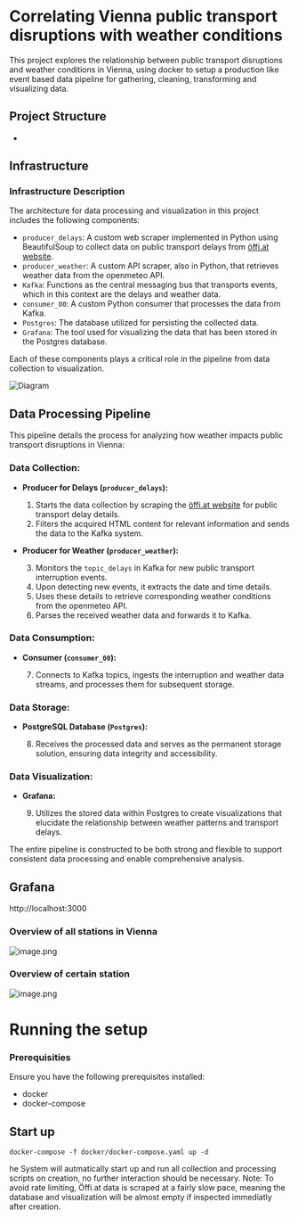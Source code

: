 # Correlating Vienna public transport disruptions with weather conditions
This project explores the relationship between public transport disruptions and weather conditions in Vienna, using docker to setup a production like event based data pipeline for gathering, cleaning, transforming and visualizing data. 

## Project Structure
- 

## Infrastructure

### Infrastructure Description

The architecture for data processing and visualization in this project includes the following components:

- `producer_delays`: A custom web scraper implemented in Python using BeautifulSoup to collect data on public transport delays from [öffi.at website](https://öffi.at/?archive=1&text=&types=2%2C3&page=).
- `producer_weather`: A custom API scraper, also in Python, that retrieves weather data from the openmeteo API.
- `Kafka`: Functions as the central messaging bus that transports events, which in this context are the delays and weather data.
- `consumer_00`: A custom Python consumer that processes the data from Kafka.
- `Postgres`: The database utilized for persisting the collected data.
- `Grafana`: The tool used for visualizing the data that has been stored in the Postgres database.

Each of these components plays a critical role in the pipeline from data collection to visualization.


![Diagram](img/DSI_proj_infrastructure.png)


## Data Processing Pipeline

This pipeline details the process for analyzing how weather impacts public transport disruptions in Vienna:

### Data Collection:
- **Producer for Delays (`producer_delays`):**
  
   1. Starts the data collection by scraping the [öffi.at website](https://öffi.at/?archive=1&text=&types=2%2C3&page=) for public transport delay details.
   2. Filters the acquired HTML content for relevant information and sends the data to the Kafka system.

- **Producer for Weather (`producer_weather`):**
  
   3. Monitors the `topic_delays` in Kafka for new public transport interruption events.
   4. Upon detecting new events, it extracts the date and time details.
   5. Uses these details to retrieve corresponding weather conditions from the openmeteo API.
   6. Parses the received weather data and forwards it to Kafka.

### Data Consumption:
- **Consumer (`consumer_00`):**
  
   7. Connects to Kafka topics, ingests the interruption and weather data streams, and processes them for subsequent storage.

### Data Storage:
- **PostgreSQL Database (`Postgres`):**
  
   8. Receives the processed data and serves as the permanent storage solution, ensuring data integrity and accessibility.

### Data Visualization:
- **Grafana:**
  
   9. Utilizes the stored data within Postgres to create visualizations that elucidate the relationship between weather patterns and transport delays.

The entire pipeline is constructed to be both strong and flexible to support 
consistent data processing and enable comprehensive analysis.

## Grafana
http://localhost:3000
### Overview of all stations in Vienna
![image.png](./img/grafana_overview.png)
### Overview of certain station
![image.png](./img/grafana_station_overview.png)

# Running the setup
### Prerequisities
Ensure you have the following prerequisites installed:
+ docker
+ docker-compose

## Start up

```{bash}
docker-compose -f docker/docker-compose.yaml up -d
```
he System will autmatically start up and run all collection and processing scripts on creation, no further interaction should be necessary.
Note: To avoid rate limiting, Öffi.at data is scraped at a fairly slow pace, meaning the database and visualization will be almost empty if inspected immediatly after creation.